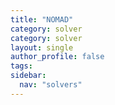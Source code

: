 ```yaml
---
title: "NOMAD"
category: solver
category: solver
layout: single
author_profile: false
tags: 
sidebar:
  nav: "solvers"
---
```

